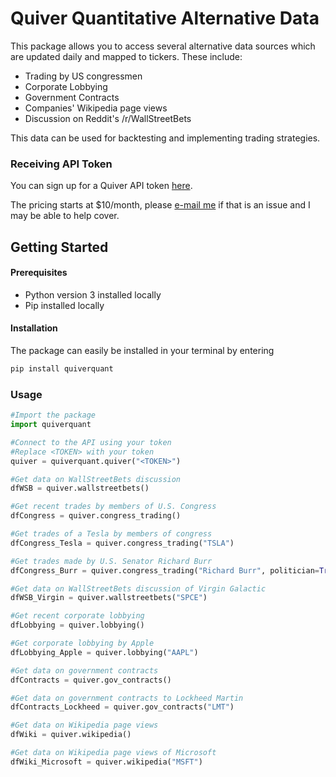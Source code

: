 # Quiver Quantitative Alternative Data
This package allows you to access several alternative data sources which are updated daily and mapped to tickers. These include:
- Trading by US congressmen
- Corporate Lobbying
- Government Contracts
- Companies' Wikipedia page views
- Discussion on Reddit's /r/WallStreetBets

This data can be used for backtesting and implementing trading strategies.

### Receiving API Token
You can sign up for a Quiver API token [here](https://api.quiverquant.com). 

The pricing starts at $10/month, please [e-mail me](mailto:chris@quiverquant.com) if that is an issue and I may be able to help cover.

## Getting Started
#### Prerequisites
- Python version 3 installed locally
- Pip installed locally

#### Installation
The package can easily be installed in your terminal by entering
```python
pip install quiverquant
```

### Usage
```python
#Import the package
import quiverquant

#Connect to the API using your token
#Replace <TOKEN> with your token
quiver = quiverquant.quiver("<TOKEN>")

#Get data on WallStreetBets discussion
dfWSB = quiver.wallstreetbets()

#Get recent trades by members of U.S. Congress
dfCongress = quiver.congress_trading()

#Get trades of a Tesla by members of congress
dfCongress_Tesla = quiver.congress_trading("TSLA")

#Get trades made by U.S. Senator Richard Burr
dfCongress_Burr = quiver.congress_trading("Richard Burr", politician=True)

#Get data on WallStreetBets discussion of Virgin Galactic
dfWSB_Virgin = quiver.wallstreetbets("SPCE")

#Get recent corporate lobbying
dfLobbying = quiver.lobbying()

#Get corporate lobbying by Apple
dfLobbying_Apple = quiver.lobbying("AAPL")

#Get data on government contracts
dfContracts = quiver.gov_contracts()

#Get data on government contracts to Lockheed Martin
dfContracts_Lockheed = quiver.gov_contracts("LMT")

#Get data on Wikipedia page views
dfWiki = quiver.wikipedia()

#Get data on Wikipedia page views of Microsoft
dfWiki_Microsoft = quiver.wikipedia("MSFT")
```


